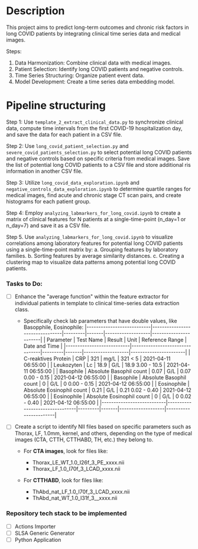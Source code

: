 # Description

This project aims to predict long-term outcomes and chronic risk factors in long COVID patients by integrating clinical time series data and medical images.

Steps:

1. Data Harmonization: Combine clinical data with medical images.
2. Patient Selection: Identify long COVID patients and negative controls.
3. Time Series Structuring: Organize patient event data.
4. Model Development: Create a time series data embedding model.


# Pipeline structuring

Step 1: Use `template_2_extract_clinical_data.py` to synchronize clinical data, compute time intervals from the first COVID-19 hospitalization day, and save the data for each patient in a CSV file.

Step 2: Use `long_covid_patient_selection.py` and `severe_covid_patients_selection.py` to select potential long COVID patients and negative controls based on specific criteria from medical images. Save the list of potential long COVID patients to a CSV file and store additional ris information in another CSV file.

Step 3: Utilize `long_covid_data_exploration.ipynb` and `negative_controls_data_exploration.ipynb` to determine quartile ranges for medical images, find acute and chronic stage CT scan pairs, and create histograms for each patient group.

Step 4: Employ `analyzing_labmarkers_for_long_covid.ipynb` to create a matrix of clinical features for N patients at a single-time-point (n_day=1 or n_day=7) and save it as a CSV file.

Step 5. Use `analyzing_labmarkers_for_long_covid.ipynb` to visualize correlations among laboratory features for potential long COVID patients using a single-time-point matrix by: a. Grouping features by laboratory families. b. Sorting features by average similarity distances. c. Creating a clustering map to visualize data patterns among potential long COVID patients.


### Tasks to Do:
- [ ] Enhance the "average function" within the feature extractor for individual patients in template to clinical time-series data extraction class.
   - Specifically check lab parameters that have double values, like Basopphile, Eosinophile:
        |---------------------------|--------------------------------|---------|-------|-------------------|-----------------------|
        | Parameter                 | Test Name                      | Result  | Unit  | Reference Range  | Date and Time        |
        |---------------------------|--------------------------------|---------|-------|-------------------|-----------------------|
        | C-reaktives Protein       | CRP                            | 321     | mg/L  | 321 < 5           | 2021-04-11 06:55:00  |
        | Leukozyten                | Lc                             | 18.9    | G/L   | 18.9 3.00 - 10.5  | 2021-04-11 06:55:00  |
        | Basophile                 | Absolute Basophil count        | 0.07    | G/L   | 0.07 0.00 - 0.15  | 2021-04-12 06:55:00  |
        | Basophile                 | Absolute Basophil count        | 0       | G/L   | 0 0.00 - 0.15     | 2021-04-12 06:55:00  |
        | Eosinophile               | Absolute Eosinophil count      | 0.21    | G/L   | 0.21 0.02 - 0.40  | 2021-04-12 06:55:00  |
        | Eosinophile               | Absolute Eosinophil count      | 0       | G/L   | 0 0.02 - 0.40     | 2021-04-12 06:55:00  |
        |---------------------------|--------------------------------|---------|-------|-------------------|-----------------------|

- [ ] Create a script to identify NII files based on specific parameters such as Thorax, LF, 1.0mm, kernel, and others, depending on the type of medical images (CTA, CTTH, CTTHABD, TH, etc.) they belong to.
   - For **CTA images**, look for files like:
     - Thorax_LE_WT_1.0_I26f_3_PE_xxxx.nii
     - Thorax_LF_1.0_I70f_3_LCAD_xxxx.nii

   - For **CTTHABD**, look for files like:
     - ThAbd_nat_LF_1.0_I70f_3_LCAD_xxxx.nii
     - ThAbd_nat_WT_1.0_I31f_3__xxxx.nii


### Repository tech stack to be implemented
- [ ] Actions Importer
- [ ] SLSA Generic Generator
- [ ] Python Application
